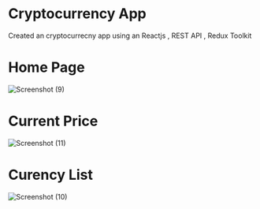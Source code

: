 # Cryptocurrency App
Created an cryptocurrecny app using an Reactjs , REST API , Redux Toolkit 

# Home Page
![Screenshot (9)](https://github.com/DaneshwarKumar/Crypto-App/assets/120198268/09abd2f4-abd7-4db3-9380-3fec67a12f47)

# Current Price 
![Screenshot (11)](https://github.com/DaneshwarKumar/Crypto-App/assets/120198268/27f78fa2-3b23-4d99-b133-6fb2723bbb5b)

# Curency List
![Screenshot (10)](https://github.com/DaneshwarKumar/Crypto-App/assets/120198268/fc81bcb4-9cd6-485e-866e-72b2a94225b8)
